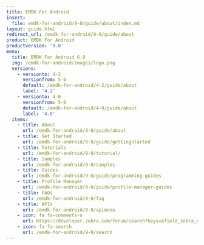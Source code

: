 ```yaml
---
title: EMDK For Android
insert:
  file: emdk-for-android/9-0/guide/about/index.md
layout: guide.html
redirect_url: /emdk-for-android/9-0/guide/about
product: EMDK For Android
productversion: '9.0'
menu:
  title: EMDK For Android 6.9
  img: /emdk-for-android/images/logo.png
  versions:
    - versionto: 4-2
      versionfrom: 5-0
      default: /emdk-for-android/4-2/guide/about
      label: '4.2'
    - versionto: 4-0
      versionfrom: 5-0
      default: /emdk-for-android/4-0/guide/about
      label: '4.0'
  items:
    - title: About
      url: /emdk-for-android/9-0/guide/about
    - title: Get Started
      url: /emdk-for-android/9-0/guide/gettingstarted
    - title: Tutorials
      url: /emdk-for-android/9-0/tutorial/
    - title: Samples
      url: /emdk-for-android/9-0/samples
    - title: Guides
      url: /emdk-for-android/9-0/guide/programming-guides
    - title: Profile Manager
      url: /emdk-for-android/9-0/guide/profile-manager-guides
    - title: FAQs
      url: /emdk-for-android/9-0/faq
    - title: APIs
      url: /emdk-for-android/9-0/apimenu
    - icon: fa fa-comments-o
      url: https://developer.zebra.com/forum/search?keys=&field_zebra_curated_tags_tid%5B%5D=184 
    - icon: fa fa-search
      url: /emdk-for-android/9-0/search
---
```


